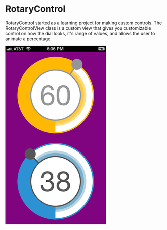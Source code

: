 RotaryControl
=============

RotaryControl started as a learning project for making custom controls.  The RotaryControlView class is a custom view that gives you customizable control on how the dial looks, it's range of values, and allows the user to animate a percentage.


![Alt text](/screenshot.png?raw=true "Example of 2 RotaryControlViews")
